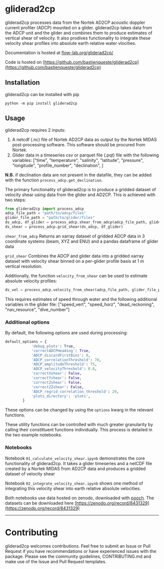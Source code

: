 # gliderad2cp

gliderad2cp processes data from the Nortek AD2CP acoustic doppler current profiler (ADCP) mounted on a glider. gliderad2cp takes data from the ADCP unit and the glider and combines them to produce estimates of vertical shear of velocity. It also prodives functionality to integrate these velocity shear profiles into absolute earth relative water vlocities.

Documentation is hosted at [flow-lab.org/gliderad2cp/](https://www.flow-lab.org/gliderad2cp/)

Code is hosted on [https://github.com/bastienqueste/gliderad2cp](https://github.com/bastienqueste/gliderad2cp)

## Installation

gliderad2cp can be installed with pip

`python -m pip install gliderad2cp`

## Usage

gliderad2cp requires 2 inputs:
1. A netcdf (.nc) file of Nortek AD2CP data as output by the Nortek MIDAS post-processing software. This software should be procured from Nortek.
2. Glider data in a timeseries csv or parquet file (.pqt) file with the following variables: ["time",
            "temperature",
            "salinity",
            "latitude",
            "pressure",
            "longitude",
            "profile_number",
            "declination",
            ]

**N.B.** if declination data are not present in the datafile, they can be added with the function `process_adcp.get_declination`.

The primary functionality of gliderad2cp is to produce a gridded dataset of velocity shear using data from the glider and AD2CP. This is achieved with two steps:
```python
from gliderad2cp import process_adcp
adcp_file_path = "path/to/adcp/files"
glider_file_path = "path/to/glider/files"
ds_adcp, df_glider = process_adcp.shear_from_adcp(adcp_file_path, glider_file_path)
ds_shear = process_adcp.grid_shear(ds_adcp, df_glider)
```

`shear_from_adcp` Returns an xarray dataset of gridded ADCP data in 3 coordinate systems (beam, XYZ and ENU) and a pandas dataframe of glider data

`grid_shear` Combines the ADCP and glider data into a gridded xarray dataset with velocity shear binned on a per-glider profile basis at 1 m vertical resolution.

Additionally, the function `velocity_from_shear` can be used to estimate absolute velocity profiles:

```python
ds_vel = process_adcp.velocity_from_shear(adcp_file_path, glider_file_path, ds_adcp, df_glider)
```

This requires estimates of speed through water and the following additional variables in the glider file: ["speed_vert",
            "speed_horz",
            "dead_reckoning",
            "nav_resource",
            "dive_number"]

### Additional options
By default, the following options are used during processing:

```python
default_options = {
            'debug_plots': True,
            'correctADCPHeading': True,
            'ADCP_discardFirstBins': 0,
            'ADCP_correlationThreshold': 70,
            'ADCP_amplitudeThreshold': 75,
            'ADCP_velocityThreshold': 0.8,
            'correctXshear': False,
            'correctYshear': False,
            'correctZshear': False,
            'correctZZshear': False,
            'ADCP_regrid_correlation_threshold': 20,
            'plots_directory': 'plots',
        }
```

These options can be changed by using the `options` kwarg in the relevant functions.

These utility functions can be controlled with much greater granularity by calling their constittuent functions individually. This process is detailed in the two example notebooks.

### Notebooks

Notebook `01_calculate_velocity_shear.ipynb` demonstrates the core functionality of gliderad2cp. It takes a glider timeseries and a netCDF file created by a Nortek MIDAS from AD2CP data and produces a gridded dataset of velocity shear

Notebook `02_integrate_velocity_shear.ipynb` shows one method of integrating this velocity shear into earth relative absolute velocities.

Both notebooks use data hosted on zenodo, downloaded with [pooch](https://github.com/fatiando/pooch). The datasets can be downloaded here [https://zenodo.org/record/8431329](https://zenodo.org/record/8431329)

-------------------------------

# Contributing

gliderad2cp welcomes contributions. Feel free to submit an Issue or Pull Request if you have recommendations or have experienced issues with the package. Please see the community guidelines, CONTRIBUTING.md and make use of the Issue and Pull Request templates.
